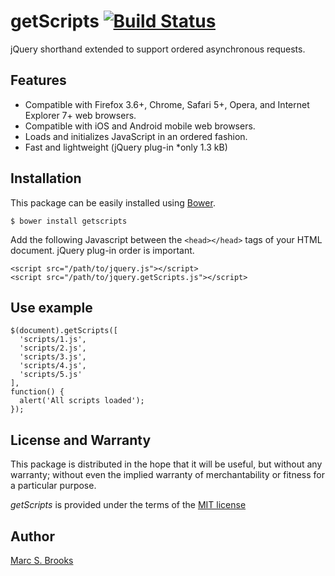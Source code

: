 # getScripts [<img src="https://travis-ci.org/nuxy/getScripts.svg?branch=master" alt="Build Status" />](https://travis-ci.org/nuxy/getScripts)

jQuery shorthand extended to support ordered asynchronous requests.

## Features

- Compatible with Firefox 3.6+, Chrome, Safari 5+, Opera, and Internet Explorer 7+ web browsers.
- Compatible with iOS and Android mobile web browsers.
- Loads and initializes JavaScript in an ordered fashion.
- Fast and lightweight (jQuery plug-in *only 1.3 kB)

## Installation

This package can be easily installed using [Bower](http://bower.io).

    $ bower install getscripts

Add the following Javascript between the `<head></head>` tags of your HTML document.  jQuery plug-in order is important.

    <script src="/path/to/jquery.js"></script>
    <script src="/path/to/jquery.getScripts.js"></script>

## Use example

    $(document).getScripts([
      'scripts/1.js',
      'scripts/2.js',
      'scripts/3.js',
      'scripts/4.js',
      'scripts/5.js'
    ],
    function() {
      alert('All scripts loaded');
    });

## License and Warranty

This package is distributed in the hope that it will be useful, but without any warranty; without even the implied warranty of merchantability or fitness for a particular purpose.

_getScripts_ is provided under the terms of the [MIT license](http://www.opensource.org/licenses/mit-license.php)

## Author

[Marc S. Brooks](https://github.com/nuxy)

